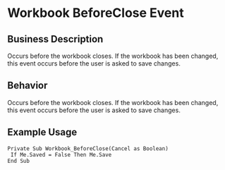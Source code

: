 # Workbook BeforeClose Event

## Business Description
Occurs before the workbook closes. If the workbook has been changed, this event occurs before the user is asked to save changes.

## Behavior
Occurs before the workbook closes. If the workbook has been changed, this event occurs before the user is asked to save changes.

## Example Usage
```vba
Private Sub Workbook_BeforeClose(Cancel as Boolean) 
 If Me.Saved = False Then Me.Save 
End Sub
```